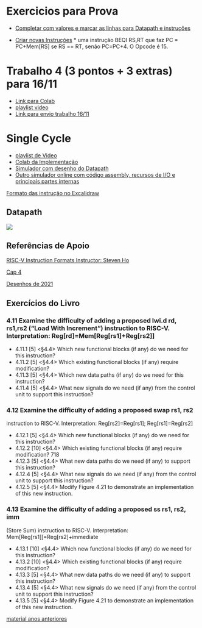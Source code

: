 # Exercicios para Prova

* [Completar com valores e marcar as linhas para Datapath e instruções](https://www.youtube.com/playlist?list=PLcvOyD_LMr6lwiTYTHD-EwGMW3T9gLIkK)

* [Criar novas Instruções]()
      * uma instrução BEQI RS,RT que faz PC = PC+Mem[RS] se RS == RT, senão PC=PC+4. O Opcode é 15.   
  
# Trabalho 4 (3 pontos + 3 extras) para 16/11

* [Link para Colab](https://colab.research.google.com/drive/1fK1KoWXSxkAaw4NLHXgh6Xnwi8SYUcVT?usp=sharing)
* [playlist video](https://www.youtube.com/playlist?list=PLcvOyD_LMr6lJfzPk3wmMqBp7vgL_EtJs)
* [Link para envio trabalho 16/11](https://forms.gle/CrRkhvL1SQmWeYw36)
  
# Single Cycle

* [playlist de Video](https://www.youtube.com/playlist?list=PLcvOyD_LMr6nd3-M5_7Ta5kHfxNqvAl67)
* [Colab da Implementação](https://colab.research.google.com/drive/1zu_QOlFuqM9g_nA5l16GKRIin5B0KbEA?usp=sharing)
* [Simulador com desenho do Datapath](https://jesse-r-s-hines.github.io/RISC-V-Graphical-Datapath-Simulator/)
* [Outro simulador online com código assembly, recursos de I/O e principais partes internas](https://eseo-tech.github.io/emulsiV/)

[Formato das instrução no Excalidraw](https://excalidraw.com/#json=OWxmA8vHZD7wwkV6M96rF,XgiiwzUN-kJ1om3G2sZsDg)

## Datapath

![](https://media.cheggcdn.com/media/5b4/5b4b57d4-1cd7-4e95-86d6-edb7caafc215/phpn5NF0U)


## Referências de Apoio

[RISC-V Instruction Formats Instructor: Steven Ho](https://inst.eecs.berkeley.edu/~cs61c/resources/su18_lec/Lecture7.pdf)

[Cap 4](https://docs.google.com/presentation/d/1ztqfccs7TybpBk6Xqyg3BRS_BEc2WtihyqBCcf3xrYM/edit?usp=sharing)

[Desenhos de 2021](https://github.com/arduinoufv/inf250/tree/master/Processador_single_RISCV/download)

## Exercícios do Livro 
### 4.11 Examine the difficulty of adding a proposed lwi.d rd, rs1,rs2 (“Load With Increment”) instruction to RISC-V. Interpretation: Reg[rd]=Mem[Reg[rs1]+Reg[rs2]]
* 4.11.1 [5] <§4.4> Which new functional blocks (if any) do we need
for this instruction?
* 4.11.2 [5] <§4.4> Which existing functional blocks (if any) require
modification?
* 4.11.3 [5] <§4.4> Which new data paths (if any) do we need for
this instruction?
* 4.11.4 [5] <§4.4> What new signals do we need (if any) from the
control unit to support this instruction?
### 4.12 Examine the difficulty of adding a proposed swap rs1, rs2
instruction to RISC-V.
Interpretation: Reg[rs2]=Reg[rs1]; Reg[rs1]=Reg[rs2]
* 4.12.1 [5] <§4.4> Which new functional blocks (if any) do we need
for this instruction?
* 4.12.2 [10] <§4.4> Which existing functional blocks (if any) require
modification?
718
* 4.12.3 [5] <§4.4> What new data paths do we need (if any) to
support this instruction?
* 4.12.4 [5] <§4.4> What new signals do we need (if any) from the
control unit to support this instruction?
* 4.12.5 [5] <§4.4> Modify Figure 4.21 to demonstrate an
implementation of this new instruction.

### 4.13 Examine the difficulty of adding a proposed ss rs1, rs2, imm
(Store Sum) instruction to RISC-V.
Interpretation: Mem[Reg[rs1]]=Reg[rs2]+immediate
* 4.13.1 [10] <§4.4> Which new functional blocks (if any) do we
need for this instruction?
* 4.13.2 [10] <§4.4> Which existing functional blocks (if any) require
modification?
* 4.13.3 [5] <§4.4> What new data paths do we need (if any) to
support this instruction?
* 4.13.4 [5] <§4.4> What new signals do we need (if any) from the
control unit to support this instruction?
* 4.13.5 [5] <§4.4> Modify Figure 4.21 to demonstrate an
implementation of this new instruction.

[material anos anteriores](https://github.com/arduinoufv/inf250/tree/master/Processador_single_RISCV)
